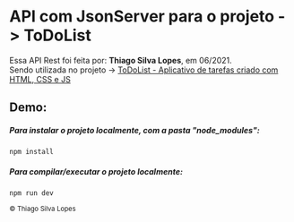 <!--
<div align="center">
<img src="./ReadMeFiles/app.jpg" align="center">
</div>-->

# API com JsonServer para o projeto -> ToDoList 

<p>Essa API Rest foi feita por: <strong>Thiago Silva Lopes</strong>, em 06/2021.</br>
Sendo utilizada no projeto -> <a href="https://github.com/Thiagoow/ToDoList-Cataline-ES6-Praticando">
ToDoList - Aplicativo de tarefas criado com HTML, CSS e JS</a>

## Demo: 

##### Para instalar o projeto localmente, com a pasta "node_modules":

```
npm install
```

##### Para compilar/executar o projeto localmente:

```
npm run dev
```

<small>© Thiago Silva Lopes </small>
